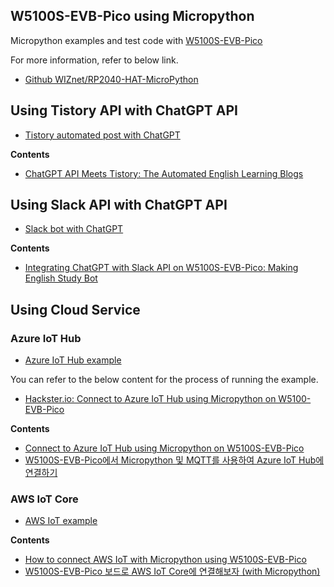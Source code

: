 ## W5100S-EVB-Pico using Micropython

Micropython examples and test code with [W5100S-EVB-Pico](https://docs.wiznet.io/Product/iEthernet/W5100S/w5100s-evb-pico)

For more information, refer to below link.

* [Github WIZnet/RP2040-HAT-MicroPython](https://github.com/Wiznet/RP2040-HAT-MicroPython)



## Using Tistory API with ChatGPT API

* [Tistory automated post with ChatGPT](https://github.com/renakim/W5100S-EVB-Pico-Micropython/tree/main/TistoryWithGPT)

**Contents**

* [ChatGPT API Meets Tistory: The Automated English Learning Blogs](https://maker.wiznet.io/rena/projects/chatgpt-api-meets-tistory%3A-the-automated-english-learning-blogs/?serob=4&serterm=month)


## Using Slack API with ChatGPT API

* [Slack bot with ChatGPT](https://github.com/renakim/W5100S-EVB-Pico-Micropython/tree/main/SlackWithChatGPT)

**Contents**

* [Integrating ChatGPT with Slack API on W5100S-EVB-Pico: Making English Study Bot](https://maker.wiznet.io/rena/projects/integrating-chatgpt-with-slack-api-on-w5100s-evb-pico-board%3A-lets-study-english/?serob=4&serterm=month)

## Using Cloud Service

### Azure IoT Hub

* [Azure IoT Hub example](https://github.com/renakim/W5100S-EVB-Pico-Micropython/tree/main/examples/Azure)

You can refer to the below content for the process of running the example.

* [Hackster.io: Connect to Azure IoT Hub using Micropython on W5100-EVB-Pico](https://www.hackster.io/renakim/connect-to-azure-iot-hub-using-micropython-on-w5100-evb-pico-d78cc4)


**Contents**

* [Connect to Azure IoT Hub using Micropython on W5100S-EVB-Pico](https://maker.wiznet.io/rena/projects/connect-to-azure-iot-hub-using-micropython-on-w5100s-evb-pico/)
* [W5100S-EVB-Pico에서 Micropython 및 MQTT를 사용하여 Azure IoT Hub에 연결하기](https://inmile.tistory.com/46)

### AWS IoT Core


* [AWS IoT example](https://github.com/renakim/W5100S-EVB-Pico-Micropython/tree/main/examples/AWS)


**Contents**

* [How to connect AWS IoT with Micropython using W5100S-EVB-Pico](https://maker.wiznet.io/rena/projects/how-to-connect-aws-iot-with-micropython-using-w5100s-evb-pico/)
* [W5100S-EVB-Pico 보드로 AWS IoT Core에 연결해보자 (with Micropython)](https://inmile.tistory.com/49)
